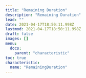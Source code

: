 ```yaml
---
title: "Remaining Duration"
description: "Remaining Duration"
lead: ""
date: 2021-04-17T18:50:11.998Z
lastmod: 2021-04-17T18:50:11.998Z
draft: false
images: []
menu:
  docs:
    parent: "characteristic"
toc: true
characteristic:
  name: "RemainingDuration"
---
```


